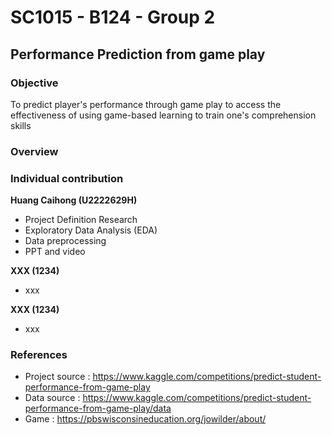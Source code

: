 # SC1015 - B124 - Group 2

## Performance Prediction from game play

### Objective
To predict player's performance through game play to access the effectiveness of using game-based learning to train one's comprehension skills

### Overview


### Individual contribution
**Huang Caihong (U2222629H)**
- Project Definition Research
- Exploratory Data Analysis (EDA)
- Data preprocessing
- PPT and video

**XXX (1234)**
- xxx

**XXX (1234)**
- xxx

### References
- Project source : https://www.kaggle.com/competitions/predict-student-performance-from-game-play
- Data source : https://www.kaggle.com/competitions/predict-student-performance-from-game-play/data
- Game : https://pbswisconsineducation.org/jowilder/about/
